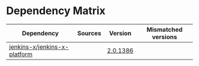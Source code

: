 # Dependency Matrix

Dependency | Sources | Version | Mismatched versions
---------- | ------- | ------- | -------------------
[jenkins-x/jenkins-x-platform](https://github.com/jenkins-x/jenkins-x-platform) |  | [2.0.1386](https://github.com/jenkins-x/jenkins-x-platform/releases/tag/v2.0.1386) | 
